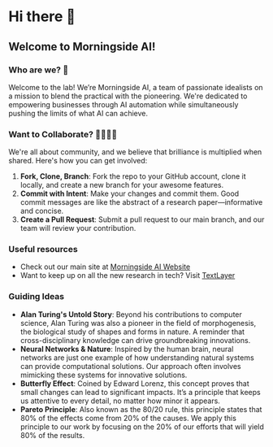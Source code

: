 # Hi there 👋

## Welcome to Morningside AI!


### Who are we? 🌟
Welcome to the lab! We’re Morningside AI, a team of passionate idealists on a mission to blend the practical with the pioneering. We're dedicated to empowering businesses through AI automation while simultaneously pushing the limits of what AI can achieve.

### Want to Collaborate? 👩‍💻👨‍💻
We're all about community, and we believe that brilliance is multiplied when shared. Here's how you can get involved:

1. **Fork, Clone, Branch**: Fork the repo to your GitHub account, clone it locally, and create a new branch for your awesome features.
2. **Commit with Intent**: Make your changes and commit them. Good commit messages are like the abstract of a research paper—informative and concise.
3. **Create a Pull Request**: Submit a pull request to our main branch, and our team will review your contribution.

### Useful resources

- Check out our main site at [Morningside AI Website](https://morningside.ai/)
- Want to keep up on all the new research in tech? Visit [TextLayer](https://textlayer.ai/)

### Guiding Ideas
- **Alan Turing's Untold Story**: Beyond his contributions to computer science, Alan Turing was also a pioneer in the field of morphogenesis, the biological study of shapes and forms in nature. A reminder that cross-disciplinary knowledge can drive groundbreaking innovations.
- **Neural Networks & Nature**: Inspired by the human brain, neural networks are just one example of how understanding natural systems can provide computational solutions. Our approach often involves mimicking these systems for innovative solutions.
- **Butterfly Effect**: Coined by Edward Lorenz, this concept proves that small changes can lead to significant impacts. It’s a principle that keeps us attentive to every detail, no matter how minor it appears.
- **Pareto Principle**: Also known as the 80/20 rule, this principle states that 80% of the effects come from 20% of the causes. We apply this principle to our work by focusing on the 20% of our efforts that will yield 80% of the results.


